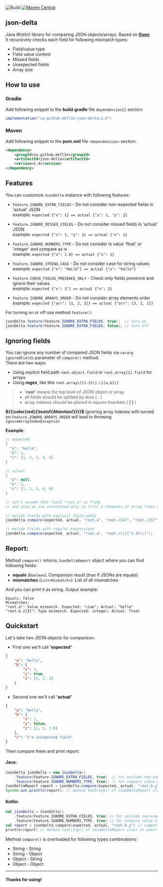 ![Build](https://img.shields.io/github/actions/workflow/status/mkfl3x/json-delta/build.yml)
[![Maven Central](https://img.shields.io/maven-central/v/io.github.mkfl3x/json-delta?color=blue)](https://central.sonatype.com/artifact/io.github.mkfl3x/json-delta)

## json-delta
Java (Kotlin) library for comparing JSON objects/arrays. Based on [**Gson**](https://github.com/google/gson).  
It recursively checks each field for following mismatch types:
- Field/value type
- Field value content
- Missed fields
- Unexpected fields
- Array size
## How to use

### Gradle
Add following snippet to the **build.gradle** file `dependencies{}` section:
```groovy
implementation("io.github.mkfl3x:json-delta:1.4")
```

### Maven
Add following snippet to the **pom.xml** file `<dependencies>` section:
```xml
<dependency>
    <groupId>io.github.mkfl3x</groupId>
    <artifactId>json-delta</artifactId>
    <version>1.4</version>
</dependency>
```
## Features
You can customize `JsonDelta` instance with following features:
- `Feature.IGNORE_EXTRA_FIELDS` - Do not consider non-expected fields in 'actual' JSON  
  example: `expected {"x": 1} == actual {"x": 1, "y": 2}`


- `Feature.IGNORE_MISSED_FIELDS` - Do not consider missed fields in 'actual' JSON  
  example: `expected {"x": 1, "y": 2} == actual {"x": 1}`


- `Feature.IGNORE_NUMBERS_TYPE` - Do not consider is value 'float' or 'integer' and compare as is  
  example: `expected {"x": 1.0} == actual {"x": 1}`


- `Feature.IGNORE_STRING_CASE` - Do not consider case for string values  
  example: `expected {"x": "HeLlO"} == actual {"x": "hello"}`


- `Feature.CHECK_FIELDS_PRESENCE_ONLY` - Check only fields presence and ignore their values  
  example: `expected {"x": 1"} == actual {"x": 2}`


- `Feature.IGNORE_ARRAYS_ORDER` - Do not consider array elements order   
  example: `expected {"arr": [1, 2, 3]} == actual {"arr": [3, 2, 1]}`

For turning on or off use method `feature()`:
```java
jsonDelta.feature(Feature.IGNORE_EXTRA_FIELDS, true);  // turn on
jsonDelta.feature(Feature.IGNORE_EXTRA_FIELDS, false); // turn off
```
## Ignoring fields
You can ignore any number of compared JSON fields via `vararg ignoredFields` parameter of `compare()` method.  
There are two ways:
- Using explicit field path `root.object.field` or `root.array[2].field` for arrays
- Using **regex**, like this `root.array\[[1-3]\].\[[a,b]\]`

> - '**root**' means the top level of JSON object or array
> - all fields should be splitted by dots ( **.** )
> - array indexes should be placed in square brackets ( **[ ]** )

**${{\color{red}{\textsf{Attention!\}}}}\$** Ignoring array indexes with turned on `Feature.IGNORE_ARRAYS_ORDER` will lead to throwing `IgnoreArrayIndexException`

**Example**:
```java
// expected
{
  "a": "hello",
  "b": 2,
  "c": [1, 2, 3, 4, 5]
}

// actual
{
  "a": null,
  "b": 2,
  "c": [1, 2, 3, 0, 0]
}

// let's assume that field "root.a" is flaky 
// and also we are interested only in first 3 elements of array "root.c"
        
// exlude fields with explicit field paths
jsonDelta.compare(expected, actual, "root.a", "root.c[4]", "root.c[5]");

// exlude fields with regular expressions
jsonDelta.compare(expected, actual, "root.a", "root.c\\[[^1-3]\\]");
```
## Report:
Method `compare()` returns  `JsonDeltaReport` object where you can find following fields:
- **equals** (`Boolean`): Comparison result (_true_ if JSONs are equals)
- **mismatches** (`List<Mismatch>`): List of all mismatches

And you can print it as string. Output example:
```text
Equals: false
Mismatches:
"root.a": Value mismatch. Expected: "ciao"; Actual: "hello"
"root.b.z[3]": Type mismatch. Expected: integer; Actual: float
```
## Quickstart
Let's take two JSON objects for comparison:
- First one we'll call **'expected'**
```json
{
    "a": "hello",
    "b": {
        "x": 1,
        "y": true,
        "z": [1, 2, 3]
    }
}
```
- Second one we'll call **'actual'**
```json
{
    "a": "hello",
    "b": {
        "x": 1,
        "y": false,
        "z": [1, 2, 3.0]
    },
    "c": "I'm unexpected field"
}
```
Then compare them and print report:
#### Java:
```java
JsonDelta jsonDelta = new JsonDelta()
    .feature(Feature.IGNORE_EXTRA_FIELDS, true)  // for exclude non-expected field "root.c"
    .feature(Feature.IGNORE_NUMBERS_TYPE, true); // for compare value with index 3 in array "root.b.z[3]" as is
JsonDeltaReport report = jsonDelta.compare(expected, actual, "root.b.y"); // comparison with excluded field "root.b.y"
System.out.println(report); // method toString() of JsonDeltaReport class is overridden
```
#### Kotlin:
```kotlin
val jsonDelta = JsonDelta()
    .feature(Feature.IGNORE_EXTRA_FIELDS, true) // for exclude non-expected field "root.c"
    .feature(Feature.IGNORE_NUMBERS_TYPE, true) // for compare value with index 3 in array "root.b.z[3]" as is
val report = jsonDelta.compare(expected, actual, "root.b.y") // comparison with excluded field "root.b.y"
println(report) // method toString() of JsonDeltaReport class is overridden
```
Method `compare()` is overloaded for following types combinations:
- String - String
- String - Object
- Object - String
- Object - Object
---
#### Thanks for using!